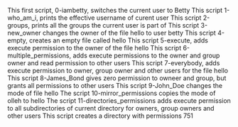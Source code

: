 This first script, 0-iambetty, switches the current user to Betty
This script 1-who_am_i, prints the effective username of curent user
This script 2-groups, prints all the groups the current user is part of
This script 3-new_owner changes the owner of the file hello to user betty
This script 4-empty, creates an empty file called hello
This script 5-execute, adds execute permission to the owner of the file hello
This script 6-multiple_permissions, adds execute permissions to the owner and group owner and read permission to other users
This script 7-everybody, adds execute permission to owner, group owner and other users for the file hello
This script 8-James_Bond gives zero permission to owneer and group, but grants all permissions to other users
This script 9-John_Doe changes the mode of file hello
The script 10-mirror_permissions copies the mode of olleh to hello
The script 11-directories_permissions adds execute permission to all subdirectories of current directory for owners, group owners and other users
This script creates a directory with permissions 751
